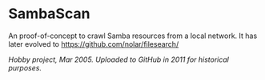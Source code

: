 # SambaScan

An proof-of-concept to crawl Samba resources from a local network.
It has later evolved to https://github.com/nolar/filesearch/

_Hobby project, Mar 2005. Uploaded to GitHub in 2011 for historical purposes._
